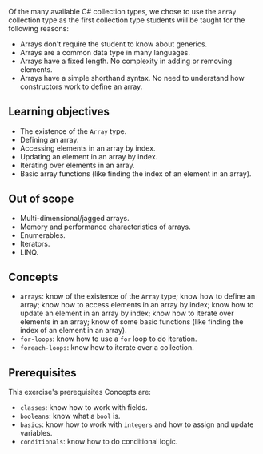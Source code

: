 Of the many available C# collection types, we chose to use the `array` collection type as the first collection type students will be taught for the following reasons:

- Arrays don't require the student to know about generics.
- Arrays are a common data type in many languages.
- Arrays have a fixed length. No complexity in adding or removing elements.
- Arrays have a simple shorthand syntax. No need to understand how constructors work to define an array.

## Learning objectives

- The existence of the `Array` type.
- Defining an array.
- Accessing elements in an array by index.
- Updating an element in an array by index.
- Iterating over elements in an array.
- Basic array functions (like finding the index of an element in an array).

## Out of scope

- Multi-dimensional/jagged arrays.
- Memory and performance characteristics of arrays.
- Enumerables.
- Iterators.
- LINQ.

## Concepts

- `arrays`: know of the existence of the `Array` type; know how to define an array; know how to access elements in an array by index; know how to update an element in an array by index; know how to iterate over elements in an array; know of some basic functions (like finding the index of an element in an array).
- `for-loops`: know how to use a `for` loop to do iteration.
- `foreach-loops`: know how to iterate over a collection.

## Prerequisites

This exercise's prerequisites Concepts are:

- `classes`: know how to work with fields.
- `booleans`: know what a `bool` is.
- `basics`: know how to work with `integers` and how to assign and update variables.
- `conditionals`: know how to do conditional logic.
